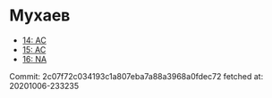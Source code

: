 # Мухаев
- [14: AC](14.md)
- [15: AC](15.md)
- [16: NA](16.md)

Commit: 2c07f72c034193c1a807eba7a88a3968a0fdec72
 fetched at: 20201006-233235
